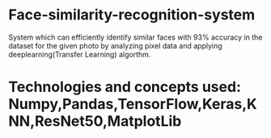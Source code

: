 # Face-similarity-recognition-system
System which can efficiently identify similar faces with 93% accuracy in the dataset for the given photo by analyzing pixel data and applying deeplearning(Transfer Learning) algorthm.

# Technologies and concepts used: Numpy,Pandas,TensorFlow,Keras,KNN,ResNet50,MatplotLib
